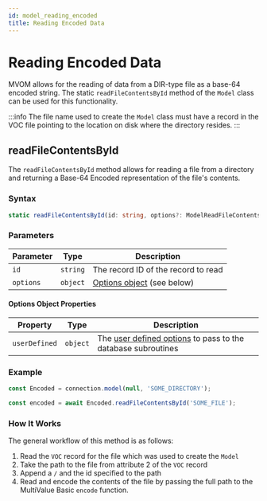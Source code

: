 ```yaml
---
id: model_reading_encoded
title: Reading Encoded Data
---
```


# Reading Encoded Data

MVOM allows for the reading of data from a DIR-type file as a base-64 encoded string. The static `readFileContentsById` method of the `Model` class can be used for this functionality.

:::info
The file name used to create the `Model` class must have a record in the VOC file pointing to the location on disk where the directory resides.
:::

## readFileContentsById

The `readFileContentsById` method allows for reading a file from a directory and returning a Base-64 Encoded representation of the file's contents.

### Syntax

```ts
static readFileContentsById(id: string, options?: ModelReadFileContentsByIdOptions): Promise<string>
```

### Parameters

| Parameter | Type     | Description                                              |
| --------- | -------- | -------------------------------------------------------- |
| `id`      | `string` | The record ID of the record to read                      |
| `options` | `object` | [Options object](#options-object-properties) (see below) |

#### Options Object Properties

| Property      | Type     | Description                                                                                |
| ------------- | -------- | ------------------------------------------------------------------------------------------ |
| `userDefined` | `object` | The [user defined options](model_user_defined_options) to pass to the database subroutines |

### Example

```ts
const Encoded = connection.model(null, 'SOME_DIRECTORY');

const encoded = await Encoded.readFileContentsById('SOME_FILE');
```

### How It Works

The general workflow of this method is as follows:

1. Read the `VOC` record for the file which was used to create the `Model`
2. Take the path to the file from attribute 2 of the `VOC` record
3. Append a `/` and the id specified to the path
4. Read and encode the contents of the file by passing the full path to the MultiValue Basic `encode` function.
